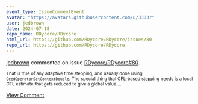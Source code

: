 ```yaml
---
event_type: IssueCommentEvent
avatar: "https://avatars.githubusercontent.com/u/3303?"
user: jedbrown
date: 2024-07-18
repo_name: RDycore/RDycore
html_url: https://github.com/RDycore/RDycore/issues/80
repo_url: https://github.com/RDycore/RDycore
---
```


<a href='https://github.com/jedbrown' target='_blank'>jedbrown</a> commented on issue <a href='https://github.com/RDycore/RDycore/issues/80' target='_blank'>RDycore/RDycore#80</a>.

<small>That is true of any adaptive time stepping, and usually done using `CeedOperatorSetContextDouble`. The special thing that CFL-based stepping needs is a local CFL estimate that gets reduced to give a global value....</small>

<a href='https://github.com/RDycore/RDycore/issues/80' target='_blank'>View Comment</a>